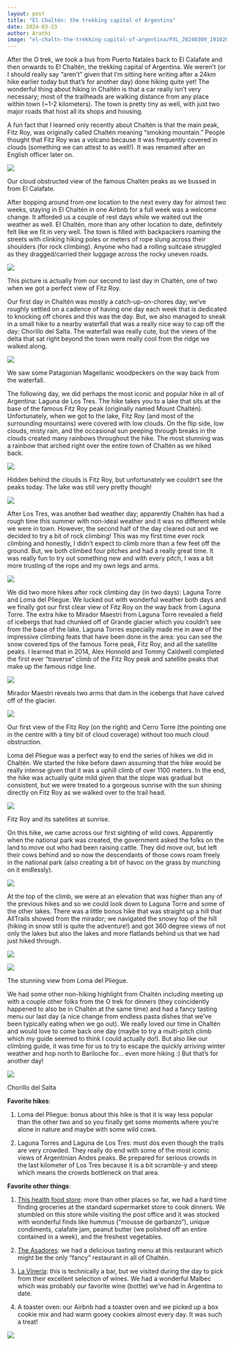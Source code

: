 ```yaml
---
layout: post
title: "El Chaltén: the trekking capital of Argentina"
date: 2024-03-23
author: Arathi
image: "el-chaltn-the-trekking-capital-of-argentina/PXL_20240309_191026069_Original.jpeg"
---
```


After the O trek, we took a bus from Puerto Natales back to El Calafate and then onwards to El Chaltén, the trekking capital of Argentina. We weren’t (or I should really say “aren’t” given that I’m sitting here writing after a 24km hike earlier today but that’s for another day) done hiking quite yet! The wonderful thing about hiking in Chaltén is that a car really isn’t very necessary; most of the trailheads are walking distance from any place within town (~1-2 kilometers). The town is pretty tiny as well, with just two major roads that host all its shops and housing.

A fun fact that I learned only recently about Chaltén is that the main peak, Fitz Roy, was originally called Chaltén meaning “smoking mountain.” People thought that Fitz Roy was a volcano because it was frequently covered in clouds (something we can attest to as well!). It was renamed after an English officer later on.

![](assets/img/el-chaltn-the-trekking-capital-of-argentina/PXL_20240307_202047056_Original.jpeg)

<figcaption>

Our cloud obstructed view of the famous Chaltén peaks as we bussed in from El Calafate.

</figcaption>

After bopping around from one location to the next every day for almost two weeks, staying in El Chaltén in one Airbnb for a full week was a welcome change. It afforded us a couple of rest days while we waited out the weather as well. El Chaltén, more than any other location to date, definitely felt like we fit in very well. The town is filled with backpackers roaming the streets with clinking hiking poles or meters of rope slung across their shoulders (for rock climbing). Anyone who had a rolling suitcase struggled as they dragged/carried their luggage across the rocky uneven roads.

![](assets/img/el-chaltn-the-trekking-capital-of-argentina/PXL_20240312_102745256_Original.jpeg)

<figcaption>

This picture is actually from our second to last day in Chaltén, one of two when we got a perfect view of Fitz Roy.

</figcaption>

Our first day in Chaltén was mostly a catch-up-on-chores day; we’ve roughly settled on a cadence of having one day each week that is dedicated to knocking off chores and this was the day. But, we also managed to sneak in a small hike to a nearby waterfall that was a really nice way to cap off the day: Chorillo del Salta. The waterfall was really cute, but the views of the delta that sat right beyond the town were really cool from the ridge we walked along.

![](assets/img/el-chaltn-the-trekking-capital-of-argentina/P3080474_Original.jpeg)

We saw some Patagonian Magellanic woodpeckers on the way back from the waterfall.

The following day, we did perhaps the most iconic and popular hike in all of Argentina: Laguna de Los Tres. The hike takes you to a lake that sits at the base of the famous Fitz Roy peak (originally named Mount Chaltén). Unfortunately, when we got to the lake, Fitz Roy (and most of the surrounding mountains) were covered with low clouds. On the flip side, low clouds, misty rain, and the occasional sun peeping through breaks in the clouds created many rainbows throughout the hike. The most stunning was a rainbow that arched right over the entire town of Chaltén as we hiked back.

![](assets/img/el-chaltn-the-trekking-capital-of-argentina/P3090036_Original.jpeg)

<figcaption>

Hidden behind the clouds is Fitz Roy, but unfortunately we couldn’t see the peaks today. The lake was still very pretty though!

</figcaption>

![](assets/img/el-chaltn-the-trekking-capital-of-argentina/PXL_20240309_191026069_Original.jpeg)

After Los Tres, was another bad weather day; apparently Chaltén has had a rough time this summer with non-ideal weather and it was no different while we were in town. However, the second half of the day cleared out and we decided to try a bit of rock climbing! This was my first time ever rock climbing and honestly, I didn’t expect to climb more than a few feet off the ground. But, we both climbed four pitches and had a really great time. It was really fun to try out something new and with every pitch, I was a bit more trusting of the rope and my own legs and arms.

![](assets/img/el-chaltn-the-trekking-capital-of-argentina/20240310_151036_Original.jpeg)

We did two more hikes after rock climbing day (in two days): Laguna Torre and Loma del Pliegue. We lucked out with wonderful weather both days and we finally got our first clear view of Fitz Roy on the way back from Laguna Torre. The extra hike to Mirador Maestri from Laguna Torre revealed a field of icebergs that had chunked off of Grande glacier which you couldn’t see from the base of the lake. Laguna Torres especially made me in awe of the impressive climbing feats that have been done in the area: you can see the snow covered tips of the famous Torre peak, Fitz Roy, and all the satellite peaks. I learned that in 2014, Alex Honnold and Tommy Caldwell completed the first ever “traverse” climb of the Fitz Roy peak and satellite peaks that make up the famous ridge line.

![](assets/img/el-chaltn-the-trekking-capital-of-argentina/20240311_131700_Original.jpeg)

<figcaption>

Mirador Maestri reveals two arms that dam in the icebergs that have calved off of the glacier.

</figcaption>

![](assets/img/el-chaltn-the-trekking-capital-of-argentina/P3110059_Original.jpg)

<figcaption>

Our first view of the Fitz Roy (on the right) and Cerro Torre (the pointing one in the centre with a tiny bit of cloud coverage) without too much cloud obstruction.

</figcaption>

Loma del Pliegue was a perfect way to end the series of hikes we did in Chaltén. We started the hike before dawn assuming that the hike would be really intense given that it was a uphill climb of over 1100 meters. In the end, the hike was actually quite mild given that the slope was gradual but consistent, but we were treated to a gorgeous sunrise with the sun shining directly on Fitz Roy as we walked over to the trail head.

![](assets/img/el-chaltn-the-trekking-capital-of-argentina/P3120074_Original.jpg)

<figcaption>

Fitz Roy and its satellites at sunrise.

</figcaption>

On this hike, we came across our first sighting of wild cows. Apparently when the national park was created, the government asked the folks on the land to move out who had been raising cattle. They did move out, but left their cows behind and so now the descendants of those cows roam freely in the national park (also creating a bit of havoc on the grass by munching on it endlessly).

![](assets/img/el-chaltn-the-trekking-capital-of-argentina/P3120079_Original.jpg)

At the top of the climb, we were at an elevation that was higher than any of the previous hikes and so we could look down to Laguna Torre and some of the other lakes. There was a little bonus hike that was straight up a hill that AllTrails showed from the mirador; we navigated the snowy top of the hill (hiking in snow still is quite the adventure!) and got 360 degree views of not only the lakes but also the lakes and more flatlands behind us that we had just hiked through.

![](assets/img/el-chaltn-the-trekking-capital-of-argentina/PXL_20240312_144216389_Original.jpg)

![](assets/img/el-chaltn-the-trekking-capital-of-argentina/P3120084_Original.jpg)

<figcaption>

The stunning view from Loma del Pliegue.

</figcaption>

We had some other non-hiking highlight from Chaltén including meeting up with a couple other folks from the O trek for dinners (they coincidently happened to also be in Chaltén at the same time) and had a fancy tasting menu our last day (a nice change from endless pasta dishes that we’ve been typically eating when we go out). We really loved our time in Chaltén and would love to come back one day (maybe to try a multi-pitch climb which my guide seemed to think I could actually do!). But also like our climbing guide, it was time for us to try to escape the quickly arriving winter weather and hop north to Bariloche for… even more hiking :) But that’s for another day!

![](assets/img/el-chaltn-the-trekking-capital-of-argentina/P3080465_Original.jpg)

<figcaption>

Chorillo del Salta

</figcaption>

**Favorite hikes**:

1. Loma del Pliegue: bonus about this hike is that it is way less popular than the other two and so you finally get some moments where you’re alone in nature and maybe with some wild cows.

2. Laguna Torres and Laguna de Los Tres: must dos even though the trails are very crowded. They really do end with some of the most iconic views of Argentinian Andes peaks. Be prepared for serious crowds in the last kilometer of Los Tres because it is a bit scramble-y and steep which means the crowds bottleneck on that area.

**Favorite other things**:

1. [This health food store](https://maps.app.goo.gl/XAkunqUHqnkwuFwZ6?g_st=ic): more than other places so far, we had a hard time finding groceries at the standard supermarket store to cook dinners. We stumbled on this store while visiting the post office and it was stocked with wonderful finds like hummus (“mousse de garbanzo”), unique condiments, calafate jam, peanut butter (we polished off an entire contained in a week), and the freshest vegetables.

2. [The Asadores](https://maps.app.goo.gl/trxXYmJwvfRdqwao6?g_st=ic): we had a delicious tasting menu at this restaurant which might be the only “fancy” restaurant in all of Chaltén.

3. [La Vinería](https://maps.app.goo.gl/ttuwVA8XFhcc8yXe8?g_st=ic): this is technically a bar, but we visited during the day to pick from their excellent selection of wines. We had a wonderful Malbec which was probably our favorite wine (bottle) we’ve had in Argentina to date.

4. A toaster oven: our Airbnb had a toaster oven and we picked up a box cookie mix and had warm gooey cookies almost every day. It was such a treat!

![](assets/img/el-chaltn-the-trekking-capital-of-argentina/PXL_20240309_224448364_Original.jpg)
